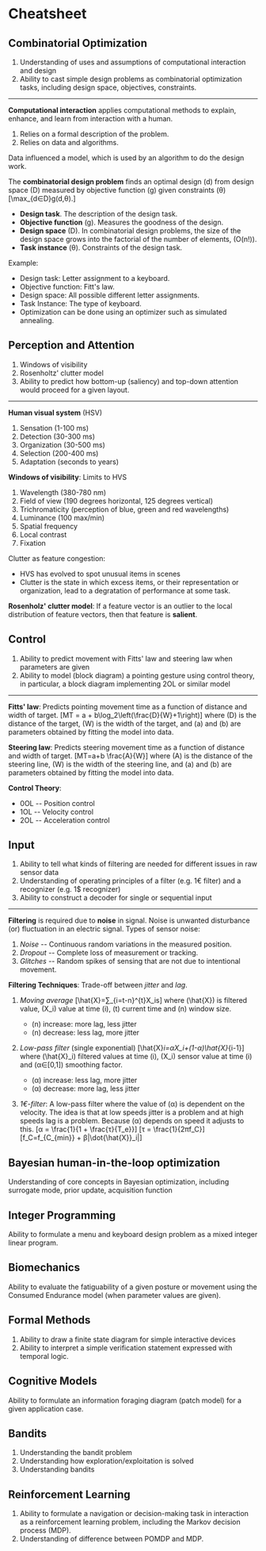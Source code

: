 # Cheatsheet
## Combinatorial Optimization
1) Understanding of uses and assumptions of computational interaction and design
2) Ability to cast simple design problems as combinatorial optimization tasks, including design space, objectives, constraints.

---

**Computational interaction** applies computational methods to explain, enhance, and learn from interaction with a human.

1) Relies on a formal description of the problem.
2) Relies on data and algorithms.

Data influenced a model, which is used by an algorithm to do the design work.

The **combinatorial design problem** finds an optimal design \(d\) from design space \(D\) measured by objective function \(g\) given constraints \(θ\) \[\max_{d∈D}g(d,θ).\]

* **Design task**. The description of the design task.
* **Objective function** \(g\). Measures the goodness of the design.
* **Design space** \(D\). In combinatorial design problems, the size of the design space grows into the factorial of the number of elements, \(O(n!)\).
* **Task instance** \(θ\). Constraints of the design task.

Example:

* Design task: Letter assignment to a keyboard.
* Objective function: Fitt's law.
* Design space: All possible different letter assignments.
* Task Instance: The type of keyboard.
* Optimization can be done using an optimizer such as simulated annealing.


## Perception and Attention
1) Windows of visibility
2) Rosenholtz' clutter model
3) Ability to predict how bottom-up (saliency) and top-down attention would proceed for a given layout.

---

**Human visual system** (HSV)

1) Sensation (1-100 ms)
2) Detection (30-300 ms)
3) Organization (30-500 ms)
4) Selection (200-400 ms)
5) Adaptation (seconds to years)

**Windows of visibility**: Limits to HVS

1) Wavelength (380-780 nm)
2) Field of view (190 degrees horizontal, 125 degrees vertical)
3) Trichromaticity (perception of blue, green and red wavelengths)
4) Luminance (100 max/min)
5) Spatial frequency
6) Local contrast
7) Fixation

Clutter as feature congestion:

* HVS has evolved to spot unusual items in scenes
* Clutter is the state in which excess items, or their representation or organization, lead to a degratation of performance at some task.

**Rosenholz' clutter model**: If a feature vector is an outlier to the local distribution of feature vectors, then that feature is **salient**.


## Control
1) Ability to predict movement with Fitts' law and steering law when parameters are given
2) Ability to model (block diagram) a pointing gesture using control theory, in particular, a block diagram implementing 2OL or similar model

---

**Fitts' law**: Predicts pointing movement time as a function of distance and width of target. \[MT = a + b\log_2\left(\frac{D}{W}+1\right)\] where \(D\) is the distance of the target, \(W\) is the width of the target, and \(a\) and \(b\) are parameters obtained by fitting the model into data.

**Steering law**: Predicts steering movement time as a function of distance and width of target. \[MT=a+b \frac{A}{W}\] where \(A\) is the distance of the steering line, \(W\) is the width of the steering line, and \(a\) and \(b\) are parameters obtained by fitting the model into data.

**Control Theory**:

* 0OL -- Position control
* 1OL -- Velocity control
* 2OL -- Acceleration control


## Input
1) Ability to tell what kinds of filtering are needed for different issues in raw sensor data
2) Understanding of operating principles of a filter (e.g. 1€ filter) and a recognizer (e.g. 1$ recognizer)
3) Ability to construct a decoder for single or sequential input

---

**Filtering** is required due to **noise** in signal. Noise is unwanted disturbance (or) fluctuation in an electric signal. Types of sensor noise:

1) *Noise* -- Continuous random variations in the measured position.
2) *Dropout* -- Complete loss of measurement or tracking.
3) *Glitches* -- Random spikes of sensing that are not due to intentional movement.

**Filtering Techniques**: Trade-off between *jitter* and *lag*.

1) *Moving average* \[\hat{X}=∑_{i=t-n}^{t}X_is\] where \(\hat{X}\) is filtered value, \(X_i\) value at time \(i\), \(t\) current time and \(n\) window size.

    - \(n\) increase: more lag, less jitter
    - \(n\) decrease: less lag, more jitter

2) *Low-pass filter* (single exponential) \[\hat{X}_i=αX_i+(1-α)\hat{X}_{i-1}\] where \(\hat{X}_i\) filtered values at time \(i\), \(X_i\) sensor value at time \(i\) and \(α∈[0,1]\) smoothing factor.

    - \(α\) increase: less lag, more jitter
    - \(α\) decrease: more lag, less jitter

3) *1€-filter*: A low-pass filter where the value of \(α\) is dependent on the velocity. The idea is that at low speeds jitter is a problem and at high speeds lag is a problem. Because \(α\) depends on speed it adjusts to this. \[α = \frac{1}{1 + \frac{τ}{T_e}}\] \[τ = \frac{1}{2πf_C}\] \[f_C=f_{C_{min}} + β|\dot{\hat{X}}_i|\]


## Bayesian human-in-the-loop optimization
Understanding of core concepts in Bayesian optimization, including surrogate mode, prior update, acquisition function


## Integer Programming
Ability to formulate a menu and keyboard design problem as a mixed integer linear program.


## Biomechanics
Ability to evaluate the fatiguability of a given posture or movement using the Consumed Endurance model (when parameter values are given).


## Formal Methods
1) Ability to  draw a finite state diagram for simple interactive devices
2) Ability to interpret a simple verification statement expressed with temporal logic.


## Cognitive Models
Ability to formulate an information foraging diagram (patch model) for a given application case.


## Bandits
1) Understanding the bandit problem
2) Understanding how exploration/exploitation is solved
3) Understanding  bandits


## Reinforcement Learning
1) Ability to formulate a navigation or decision-making task in interaction as a reinforcement learning problem, including the Markov decision process (MDP).
2) Understanding of difference between POMDP and MDP.
